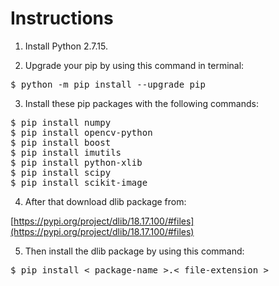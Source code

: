 # Instructions

1. Install Python 2.7.15.

2. Upgrade your pip by using this command in terminal:

<pre>$ python -m pip install --upgrade pip</pre>

3. Install these pip packages with the following commands:

<pre>
$ pip install numpy
$ pip install opencv-python
$ pip install boost
$ pip install imutils
$ pip install python-xlib
$ pip install scipy
$ pip install scikit-image
</pre>

4. After that download dlib package from:

[https://pypi.org/project/dlib/18.17.100/#files](https://pypi.org/project/dlib/18.17.100/#files)

5. Then install the dlib package by using this command:

<pre>$ pip install < package-name >.< file-extension ></pre>
